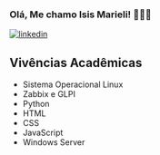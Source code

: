 
### Olá, Me chamo Isis Marieli! 👩🏻‍💻

[![linkedin](https://img.shields.io/badge/LinkedIn-0077B5?style=for-the-badge&logo=linkedin&logoColor=white)](https://www.linkedin.com/in/isis-marieli-9a350225b/)

## Vivências Acadêmicas

- Sistema Operacional Linux
- Zabbix e GLPI
- Python
- HTML
- CSS
- JavaScript
- Windows Server
  
